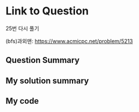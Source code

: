 # Link to Question

25번 다시 풀기

(bfs)과외맨: https://www.acmicpc.net/problem/5213

## Question Summary

## My solution summary

## My code
